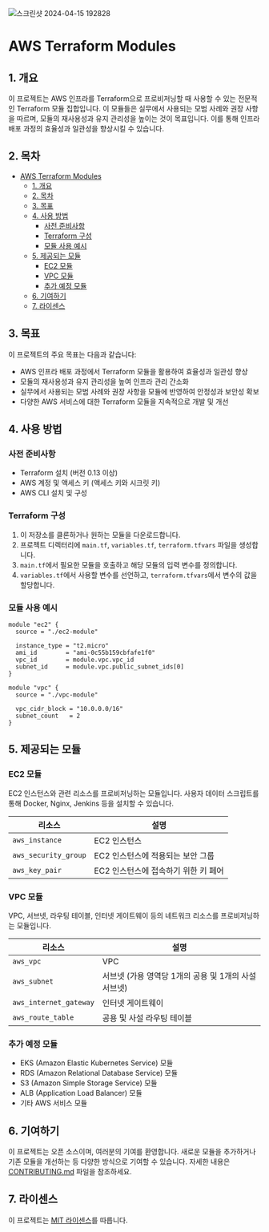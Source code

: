 ![스크린샷 2024-04-15 192828](https://github.com/dongkoony/AWS_Terraform_Module/assets/109497684/0f7e9a53-14ed-4776-bf98-ce6bcb933726)


# AWS Terraform Modules

## 1. 개요

이 프로젝트는 AWS 인프라를 Terraform으로 프로비저닝할 때 사용할 수 있는 전문적인 Terraform 모듈 집합입니다. 이 모듈들은 실무에서 사용되는 모범 사례와 권장 사항을 따르며, 모듈의 재사용성과 유지 관리성을 높이는 것이 목표입니다. 이를 통해 인프라 배포 과정의 효율성과 일관성을 향상시킬 수 있습니다.

## 2. 목차

- [AWS Terraform Modules](#aws-terraform-modules)
  - [1. 개요](#1-개요)
  - [2. 목차](#2-목차)
  - [3. 목표](#3-목표)
  - [4. 사용 방법](#4-사용-방법)
    - [사전 준비사항](#사전-준비사항)
    - [Terraform 구성](#terraform-구성)
    - [모듈 사용 예시](#모듈-사용-예시)
  - [5. 제공되는 모듈](#5-제공되는-모듈)
    - [EC2 모듈](#ec2-모듈)
    - [VPC 모듈](#vpc-모듈)
    - [추가 예정 모듈](#추가-예정-모듈)
  - [6. 기여하기](#6-기여하기)
  - [7. 라이센스](#7-라이센스)

## 3. 목표

이 프로젝트의 주요 목표는 다음과 같습니다:

- AWS 인프라 배포 과정에서 Terraform 모듈을 활용하여 효율성과 일관성 향상
- 모듈의 재사용성과 유지 관리성을 높여 인프라 관리 간소화
- 실무에서 사용되는 모범 사례와 권장 사항을 모듈에 반영하여 안정성과 보안성 확보
- 다양한 AWS 서비스에 대한 Terraform 모듈을 지속적으로 개발 및 개선

## 4. 사용 방법

### 사전 준비사항

- Terraform 설치 (버전 0.13 이상)
- AWS 계정 및 액세스 키 (액세스 키와 시크릿 키)
- AWS CLI 설치 및 구성

### Terraform 구성

1. 이 저장소를 클론하거나 원하는 모듈을 다운로드합니다.
2. 프로젝트 디렉터리에 `main.tf`, `variables.tf`, `terraform.tfvars` 파일을 생성합니다.
3. `main.tf`에서 필요한 모듈을 호출하고 해당 모듈의 입력 변수를 정의합니다.
4. `variables.tf`에서 사용할 변수를 선언하고, `terraform.tfvars`에서 변수의 값을 할당합니다.

### 모듈 사용 예시

```hcl
module "ec2" {
  source = "./ec2-module"

  instance_type = "t2.micro"
  ami_id        = "ami-0c55b159cbfafe1f0"
  vpc_id        = module.vpc.vpc_id
  subnet_id     = module.vpc.public_subnet_ids[0]
}

module "vpc" {
  source = "./vpc-module"

  vpc_cidr_block = "10.0.0.0/16"
  subnet_count   = 2
}
```

## 5. 제공되는 모듈

### EC2 모듈

EC2 인스턴스와 관련 리소스를 프로비저닝하는 모듈입니다. 사용자 데이터 스크립트를 통해 Docker, Nginx, Jenkins 등을 설치할 수 있습니다.

| 리소스 | 설명 |
|--------|------|
| `aws_instance` | EC2 인스턴스 |
| `aws_security_group` | EC2 인스턴스에 적용되는 보안 그룹 |
| `aws_key_pair` | EC2 인스턴스에 접속하기 위한 키 페어 |

### VPC 모듈

VPC, 서브넷, 라우팅 테이블, 인터넷 게이트웨이 등의 네트워크 리소스를 프로비저닝하는 모듈입니다.

| 리소스 | 설명 |
|--------|------|
| `aws_vpc` | VPC |
| `aws_subnet` | 서브넷 (가용 영역당 1개의 공용 및 1개의 사설 서브넷) |
| `aws_internet_gateway` | 인터넷 게이트웨이 |
| `aws_route_table` | 공용 및 사설 라우팅 테이블 |

### 추가 예정 모듈

- EKS (Amazon Elastic Kubernetes Service) 모듈
- RDS (Amazon Relational Database Service) 모듈
- S3 (Amazon Simple Storage Service) 모듈
- ALB (Application Load Balancer) 모듈
- 기타 AWS 서비스 모듈

## 6. 기여하기

이 프로젝트는 오픈 소스이며, 여러분의 기여를 환영합니다. 새로운 모듈을 추가하거나 기존 모듈을 개선하는 등 다양한 방식으로 기여할 수 있습니다. 자세한 내용은 [CONTRIBUTING.md](CONTRIBUTING.md) 파일을 참조하세요.

## 7. 라이센스

이 프로젝트는 [MIT 라이센스](LICENSE)를 따릅니다.
